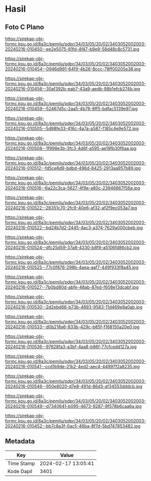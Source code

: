 # Hasil

## Foto C Plano

https://sirekap-obj-formc.kpu.go.id/8a3c/pemilu/pdpr/34/03/05/20/02/3403052002003-20240216-010450--ee2e5075-81fd-4f47-b9e9-58d48c8c5731.jpg

https://sirekap-obj-formc.kpu.go.id/8a3c/pemilu/pdpr/34/03/05/20/02/3403052002003-20240216-010454--0946d991-64f9-4b26-8ccc-78ff00205e38.jpg

https://sirekap-obj-formc.kpu.go.id/8a3c/pemilu/pdpr/34/03/05/20/02/3403052002003-20240216-010456--30af392b-eab7-43a9-aedb-98b1efcb274b.jpg

https://sirekap-obj-formc.kpu.go.id/8a3c/pemilu/pdpr/34/03/05/20/02/3403052002003-20240216-010459--52467d5c-2aa5-4b76-8ff5-bdfac5139e97.jpg

https://sirekap-obj-formc.kpu.go.id/8a3c/pemilu/pdpr/34/03/05/20/02/3403052002003-20240216-010505--5d98fe33-416c-4a7a-a587-f185c4e9e572.jpg

https://sirekap-obj-formc.kpu.go.id/8a3c/pemilu/pdpr/34/03/05/20/02/3403052002003-20240216-010508--1f998e3b-3fc3-4d6f-a595-ae19fb30f6aa.jpg

https://sirekap-obj-formc.kpu.go.id/8a3c/pemilu/pdpr/34/03/05/20/02/3403052002003-20240216-010512--fd5ce6d9-bdbd-496d-8425-2913aa957b89.jpg

https://sirekap-obj-formc.kpu.go.id/8a3c/pemilu/pdpr/34/03/05/20/02/3403052002003-20240216-010516--6a22c3ca-5627-4f9e-a80c-23946867f56a.jpg

https://sirekap-obj-formc.kpu.go.id/8a3c/pemilu/pdpr/34/03/05/20/02/3403052002003-20240216-010522--28351c70-2fc9-40e6-af32-af2f9ec053a7.jpg

https://sirekap-obj-formc.kpu.go.id/8a3c/pemilu/pdpr/34/03/05/20/02/3403052002003-20240216-010522--bd24b7d2-2445-4ac3-a374-7629a000cbeb.jpg

https://sirekap-obj-formc.kpu.go.id/8a3c/pemilu/pdpr/34/03/05/20/02/3403052002003-20240216-010524--dfc25d59-37a8-4330-b8f9-a5106fd86cb2.jpg

https://sirekap-obj-formc.kpu.go.id/8a3c/pemilu/pdpr/34/03/05/20/02/3403052002003-20240216-010525--77c0f876-298b-4aea-aaf7-449f933f8a45.jpg

https://sirekap-obj-formc.kpu.go.id/8a3c/pemilu/pdpr/34/03/05/20/02/3403052002003-20240216-010527--7b0bd80d-abfe-48ab-87ed-f608e13dcabf.jpg

https://sirekap-obj-formc.kpu.go.id/8a3c/pemilu/pdpr/34/03/05/20/02/3403052002003-20240216-010530--2d2ebd66-b73b-4893-9583-11d469e8a0ab.jpg

https://sirekap-obj-formc.kpu.go.id/8a3c/pemilu/pdpr/34/03/05/20/02/3403052002003-20240216-010533--d0b218a6-833b-429c-b85f-f168150a20e0.jpg

https://sirekap-obj-formc.kpu.go.id/8a3c/pemilu/pdpr/34/03/05/20/02/3403052002003-20240216-010536--97628fa3-a3bf-4aa8-b86f-77cfcedd127a.jpg

https://sirekap-obj-formc.kpu.go.id/8a3c/pemilu/pdpr/34/03/05/20/02/3403052002003-20240216-010541--ccd1b9de-21b2-4ed2-aec4-44997f2a8235.jpg

https://sirekap-obj-formc.kpu.go.id/8a3c/pemilu/pdpr/34/03/05/20/02/3403052002003-20240216-010546--950e8020-d7e8-491d-86d3-af34553dddcb.jpg

https://sirekap-obj-formc.kpu.go.id/8a3c/pemilu/pdpr/34/03/05/20/02/3403052002003-20240216-010549--d7340641-b095-4673-9287-9f578b6caa6a.jpg

https://sirekap-obj-formc.kpu.go.id/8a3c/pemilu/pdpr/34/03/05/20/02/3403052002003-20240216-010452--bb7c8a3f-0ac5-46ba-8f7d-5bd747853482.jpg


## Metadata

| Key        | Value               |
| ---------- | ------------------- |
| Time Stamp | 2024-02-17 13:05:41 |
| Kode Dapil | 3401                |



